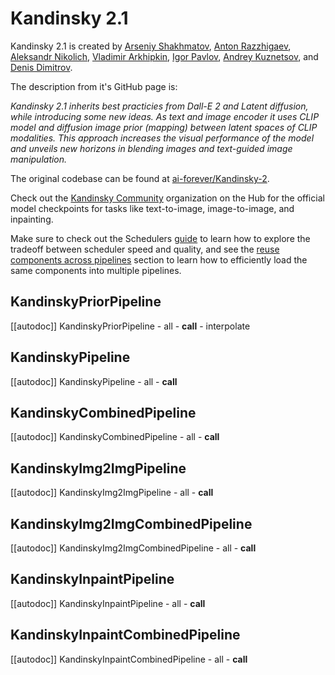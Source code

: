 <!--Copyright 2024 The HuggingFace Team. All rights reserved.
Licensed under the Apache License, Version 2.0 (the "License"); you may not use this file except in compliance with
the License. You may obtain a copy of the License at
http://www.apache.org/licenses/LICENSE-2.0
Unless required by applicable law or agreed to in writing, software distributed under the License is distributed on
an "AS IS" BASIS, WITHOUT WARRANTIES OR CONDITIONS OF ANY KIND, either express or implied. See the License for the
specific language governing permissions and limitations under the License.
-->

# Kandinsky 2.1

Kandinsky 2.1 is created by [Arseniy Shakhmatov](https://github.com/cene555), [Anton Razzhigaev](https://github.com/razzant), [Aleksandr Nikolich](https://github.com/AlexWortega), [Vladimir Arkhipkin](https://github.com/oriBetelgeuse), [Igor Pavlov](https://github.com/boomb0om), [Andrey Kuznetsov](https://github.com/kuznetsoffandrey), and [Denis Dimitrov](https://github.com/denndimitrov).

The description from it's GitHub page is:

*Kandinsky 2.1 inherits best practicies from Dall-E 2 and Latent diffusion, while introducing some new ideas. As text and image encoder it uses CLIP model and diffusion image prior (mapping) between latent spaces of CLIP modalities. This approach increases the visual performance of the model and unveils new horizons in blending images and text-guided image manipulation.*

The original codebase can be found at [ai-forever/Kandinsky-2](https://github.com/ai-forever/Kandinsky-2).

<Tip>

Check out the [Kandinsky Community](https://huggingface.co/kandinsky-community) organization on the Hub for the official model checkpoints for tasks like text-to-image, image-to-image, and inpainting.

</Tip>

<Tip>

Make sure to check out the Schedulers [guide](../../using-diffusers/schedulers) to learn how to explore the tradeoff between scheduler speed and quality, and see the [reuse components across pipelines](../../using-diffusers/loading#reuse-components-across-pipelines) section to learn how to efficiently load the same components into multiple pipelines.

</Tip>

## KandinskyPriorPipeline

[[autodoc]] KandinskyPriorPipeline
	- all
	- __call__
	- interpolate

## KandinskyPipeline

[[autodoc]] KandinskyPipeline
	- all
	- __call__

## KandinskyCombinedPipeline

[[autodoc]] KandinskyCombinedPipeline
	- all
	- __call__

## KandinskyImg2ImgPipeline

[[autodoc]] KandinskyImg2ImgPipeline
	- all
	- __call__

## KandinskyImg2ImgCombinedPipeline

[[autodoc]] KandinskyImg2ImgCombinedPipeline
	- all
	- __call__

## KandinskyInpaintPipeline

[[autodoc]] KandinskyInpaintPipeline
	- all
	- __call__

## KandinskyInpaintCombinedPipeline

[[autodoc]] KandinskyInpaintCombinedPipeline
	- all
	- __call__
